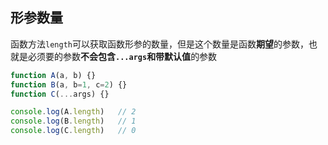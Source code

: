 
## 形参数量

函数方法`length`可以获取函数形参的数量，但是这个数量是函数**期望**的参数，也就是必须要的参数**不会包含`...args`和带默认值**的参数

```js
function A(a, b) {}
function B(a, b=1, c=2) {}
function C(...args) {}   

console.log(A.length)   // 2
console.log(B.length)   // 1
console.log(C.length)   // 0
```
